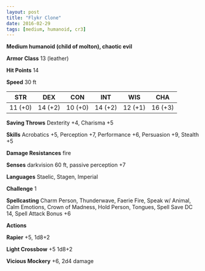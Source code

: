```yaml
---
layout: post
title: "Flykr Clone"
date: 2016-02-29
tags: [medium, humanoid, cr3]
---
```


**Medium humanoid (child of molton), chaotic evil**

**Armor Class** 13 (leather)

**Hit Points** 14

**Speed** 30 ft

|   STR   |   DEX   |   CON   |   INT   |   WIS   |   CHA   |
|:-----:|:-----:|:-----:|:-----:|:-----:|:-----:|
| 11 (+0) | 14 (+2) | 10 (+0) | 14 (+2) | 12 (+1) | 16 (+3) |

**Saving Throws** Dexterity +4, Charisma +5

**Skills** Acrobatics +5, Perception +7, Performance +6, Persuasion +9, Stealth +5

**Damage Resistances** fire

**Senses** darkvision 60 ft, passive perception +7

**Languages** Staelic, Stagen, Imperial

**Challenge** 1

**Spellcasting** Charm Person, Thunderwave, Faerie Fire, Speak w/ Animal, Calm Emotions, Crown of Madness, Hold Person, Tongues, Spell Save DC 14, Spell Attack Bonus +6

**Actions** 

**Rapier** +5, 1d8+2

**Light Crossbow** +5 1d8+2

**Vicious Mockery** +6, 2d4 damage